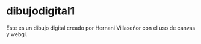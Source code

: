 # dibujodigital1
Este es un dibujo digital creado por Hernani Villaseñor con el uso de canvas y webgl.
